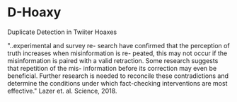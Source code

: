 # D-Hoaxy
Duplicate Detection in Twiiter Hoaxes

"..experimental and survey re- search have confirmed that the perception of truth increases when misinformation is re- peated, this may not occur if the misinformation is paired with a valid retraction. Some research suggests that repetition of the mis- information before its correction may even be beneficial. Further research is needed to reconcile these contradictions and determine the conditions under which fact-checking interventions are most effective." Lazer et. al. Science, 2018.
